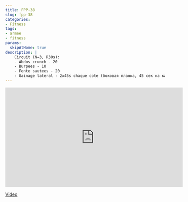 ```yaml
---
title: FPP-38
slug: fpp-38
categories:
- Fitness
tags:
- armee
- fitness
params:
  skipAtHome: true
description: |
    Circuit (N=3, R30s):
    - Abdos crunch - 20
    - Burpees - 10
    - Fente sautees - 20
    - Gainage lateral - 2x45s chaque cote (боковая планка, 45 сек на каждой стороне)
---
```

<iframe width="560" height="315" src="https://www.youtube.com/embed/rNcsw-4Mf5E?si=Zyn2nKEHN68hA-aS" title="YouTube video player" frameborder="0" allow="accelerometer; autoplay; clipboard-write; encrypted-media; gyroscope; picture-in-picture; web-share" allowfullscreen></iframe>

[Video](https://youtu.be/rNcsw-4Mf5E?si=Zyn2nKEHN68hA-aS)
